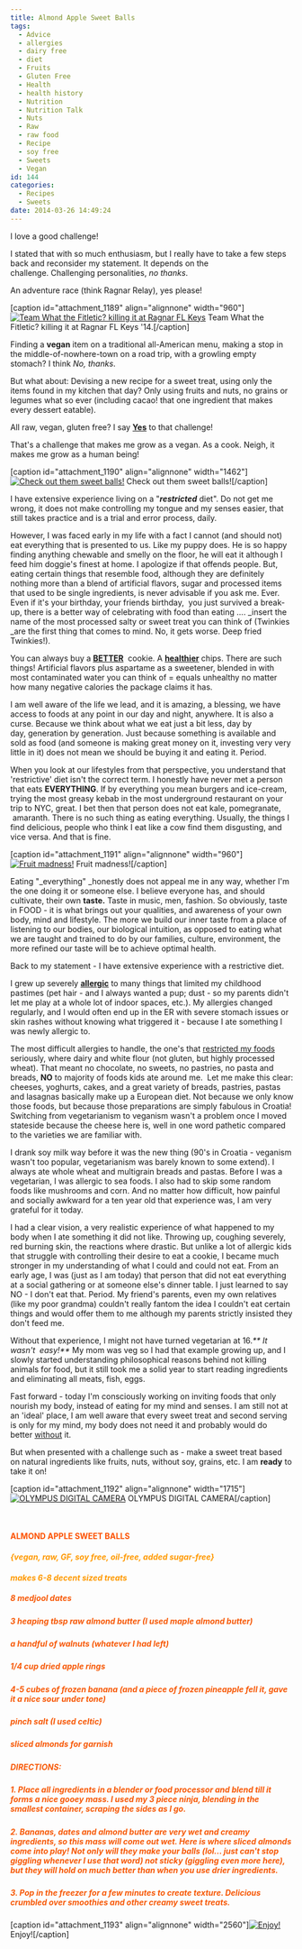 ```yaml
---
title: Almond Apple Sweet Balls
tags:
  - Advice
  - allergies
  - dairy free
  - diet
  - Fruits
  - Gluten Free
  - Health
  - health history
  - Nutrition
  - Nutrition Talk
  - Nuts
  - Raw
  - raw food
  - Recipe
  - soy free
  - Sweets
  - Vegan
id: 144
categories:
  - Recipes
  - Sweets
date: 2014-03-26 14:49:24
---
```


I love a good challenge!

I stated that with so much enthusiasm, but I really have to take a few steps back and reconsider my statement. It depends on the challenge. Challenging personalities, _no thanks_.

An adventure race (think Ragnar Relay), yes please!

[caption id="attachment_1189" align="alignnone" width="960"][![Team What the Fitletic? killing it at Ragnar FL Keys ](http://girlintheraw.com/wp-content/uploads/2014/03/1800461_10102589344150462_190120601_n.jpg)](http://girlintheraw.com/wp-content/uploads/2014/03/1800461_10102589344150462_190120601_n.jpg) Team What the Fitletic? killing it at Ragnar FL Keys '14.[/caption]

Finding a **vegan** item on a traditional all-American menu, making a stop in the middle-of-nowhere-town on a road trip, with a growling empty stomach? I think _No, thanks_.

But what about: Devising a new recipe for a sweet treat, using only the items found in my kitchen that day? Only using fruits and nuts, no grains or legumes what so ever (including cacao! that one ingredient that makes every dessert eatable).

All raw, vegan, gluten free? I say <span style="text-decoration: underline;">**Yes**</span> to that challenge!

That's a challenge that makes me grow as a vegan. As a cook. Neigh, it makes me grow as a human being!

[caption id="attachment_1190" align="alignnone" width="1462"][![Check out them sweet balls!](http://girlintheraw.com/wp-content/uploads/2014/03/balls3.jpg)](http://girlintheraw.com/wp-content/uploads/2014/03/balls3.jpg) Check out them sweet balls![/caption]

I have extensive experience living on a "**_restricted_** diet". Do not get me wrong, it does not make controlling my tongue and my senses easier, that still takes practice and is a trial and error process, daily.

However, I was faced early in my life with a fact I cannot (and should not) eat everything that is presented to us. Like my puppy does. He is so happy finding anything chewable and smelly on the floor, he will eat it although I feed him doggie's finest at home. I apologize if that offends people. But, eating certain things that resemble food, although they are definitely nothing more than a blend of artificial flavors, sugar and processed items that used to be single ingredients, is never advisable if you ask me. Ever. Even if it's your birthday, your friends birthday,  you just survived a break-up, there is a better way of celebrating with food than eating .... _insert the name of the most processed salty or sweet treat you can think of (Twinkies _are the first thing that comes to mind. No, it gets worse. Deep fried Twinkies!).

You can always buy a <span style="text-decoration: underline;">**BETTER**</span>  cookie. A <span style="text-decoration: underline;">**healthier**</span> chips. There are such things! Artificial flavors plus aspartame as a sweetener, blended in with most contaminated water you can think of = equals unhealthy no matter how many negative calories the package claims it has.

I am well aware of the life we lead, and it is amazing, a blessing, we have access to foods at any point in our day and night, anywhere. It is also a curse. Because we think about what we eat just a bit less, day by day, generation by generation. Just because something is available and sold as food (and someone is making great money on it, investing very very little in it) does not mean we should be buying it and eating it. Period.

When you look at our lifestyles from that perspective, you understand that 'restrictive' diet isn't the correct term. I honestly have never met a person that eats **EVERYTHING**. If by everything you mean burgers and ice-cream, trying the most greasy kebab in the most underground restaurant on your trip to NYC, great. I bet then that person does not eat kale, pomegranate,  amaranth. There is no such thing as eating everything. Usually, the things I find delicious, people who think I eat like a cow find them disgusting, and vice versa. And that is fine.

[caption id="attachment_1191" align="alignnone" width="960"][![Fruit madness!](http://girlintheraw.com/wp-content/uploads/2014/03/fruit-market.jpg)](http://girlintheraw.com/wp-content/uploads/2014/03/fruit-market.jpg) Fruit madness![/caption]

Eating "_everything" _honestly does not appeal me in any way, whether I'm the one doing it or someone else. I believe everyone has, and should cultivate, their own **taste.** Taste in music, men, fashion. So obviously, taste in FOOD - it is what brings out your qualities, and awareness of your own body, mind and lifestyle. The more we build our inner taste from a place of listening to our bodies, our biological intuition, as opposed to eating what we are taught and trained to do by our families, culture, environment, the more refined our taste will be to achieve optimal health.

Back to my statement - I have extensive experience with a restrictive diet.

I grew up severely **[allergic](http://girlintheraw.com/my-health-history/)** to many things that limited my childhood pastimes (pet hair - and I always wanted a pup; dust - so my parents didn't let me play at a whole lot of indoor spaces, etc.). My allergies changed regularly, and I would often end up in the ER with severe stomach issues or skin rashes without knowing what triggered it - because I ate something I was newly allergic to.

The most difficult allergies to handle, the one's that <span style="text-decoration: underline;">restricted my foods</span> seriously, where dairy and white flour (not gluten, but highly processed wheat). That meant no chocolate, no sweets, no pastries, no pasta and breads, **NO** to majority of foods kids ate around me.  Let me make this clear: cheeses, yoghurts, cakes, and a great variety of breads, pastries, pastas and lasagnas basically make up a European diet. Not because we only know those foods, but because those preparations are simply fabulous in Croatia! Switching from vegetarianism to veganism wasn't a problem once I moved stateside because the cheese here is, well in one word pathetic compared to the varieties we are familiar with.

I drank soy milk way before it was the new thing (90's in Croatia - veganism wasn't too popular, vegetarianism was barely known to some extend). I always ate whole wheat and multigrain breads and pastas. Before I was a vegetarian, I was allergic to sea foods. I also had to skip some random foods like mushrooms and corn. And no matter how difficult, how painful and socially awkward for a ten year old that experience was, I am very grateful for it today.

I had a clear vision, a very realistic experience of what happened to my body when I ate something it did not like. Throwing up, coughing severely, red burning skin, the reactions where drastic. But unlike a lot of allergic kids that struggle with controlling their desire to eat a cookie, I became much stronger in my understanding of what I could and could not eat. From an early age, I was (just as I am today) that person that did not eat everything at a social gathering or at someone else's dinner table. I just learned to say NO - I don't eat that. Period. My friend's parents, even my own relatives (like my poor grandma) couldn't really fantom the idea I couldn't eat certain things and would offer them to me although my parents strictly insisted they don't feed me.

Without that experience, I might not have turned vegetarian at 16._** It wasn't  easy!**_ My mom was veg so I had that example growing up, and I slowly started understanding philosophical reasons behind not killing animals for food, but it still took me a solid year to start reading ingredients and eliminating all meats, fish, eggs.

Fast forward - today I'm consciously working on inviting foods that only nourish my body, instead of eating for my mind and senses. I am still not at an 'ideal' place, I am well aware that every sweet treat and second serving is only for my mind, my body does not need it and probably would do better <span style="text-decoration: underline;">without</span> it.

But when presented with a challenge such as - make a sweet treat based on natural ingredients like fruits, nuts, without soy, grains, etc. I am **ready** to take it on!<span style="text-decoration: underline;">
</span>

[caption id="attachment_1192" align="alignnone" width="1715"][![OLYMPUS DIGITAL CAMERA](http://girlintheraw.com/wp-content/uploads/2014/03/balls4.jpg)](http://girlintheraw.com/wp-content/uploads/2014/03/balls4.jpg) OLYMPUS DIGITAL CAMERA[/caption]

&nbsp;

#### **<span style="color: #fd5201;">ALMOND APPLE SWEET BALLS</span>**

#### _<span style="color: #ff9900;">{vegan, raw, GF, soy free, oil-free, added sugar-free}</span>_

#### _<span style="color: #ff9900;">makes 6-8 decent sized treats</span>_

##### <span style="color: #f75907;">8 medjool dates</span>

##### <span style="color: #f75907;">3 heaping tbsp raw almond butter (I used maple almond butter)</span>

##### <span style="color: #f75907;">a handful of walnuts (whatever I had left)</span>

##### <span style="color: #f75907;">1/4 cup dried apple rings</span>

##### <span style="color: #f75907;">4-5 cubes of frozen banana (and a piece of frozen pineapple fell it, gave it a nice sour under tone)</span>

##### <span style="color: #f75907;">pinch salt (I used celtic)</span>

##### <span style="color: #f75907;">sliced almonds for garnish</span>

##### <span style="color: #f75907;">DIRECTIONS:</span>

##### <span style="color: #f75907;">1\. Place all ingredients in a blender or food processor and blend till it forms a nice gooey mass. I used my 3 piece ninja, blending in the smallest container, scraping the sides as I go.</span>

##### <span style="color: #f75907;">2\. Bananas, dates and almond butter are very wet and creamy ingredients, so this mass will come out wet. Here is where sliced almonds come into play! Not only will they make your balls (lol... just can't stop giggling whenever I use that word) not sticky (giggling even more here), but they will hold on much better than when you use drier ingredients. </span>

##### <span style="color: #f75907;">3\. Pop in the freezer for a few minutes to create texture. Delicious crumbled over smoothies and other creamy sweet treats. </span>

[caption id="attachment_1193" align="alignnone" width="2560"][![Enjoy!](http://girlintheraw.com/wp-content/uploads/2014/03/balls5.jpg)](http://girlintheraw.com/wp-content/uploads/2014/03/balls5.jpg) Enjoy![/caption]

&nbsp;
